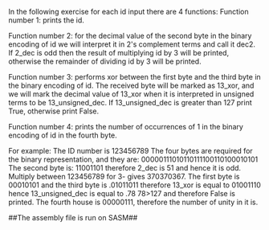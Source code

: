 In the following exercise for each id input there are 4 functions: 
Function number 1: prints the id.

Function number 2: for the decimal value of the second byte in the binary encoding of id we will interpret it in 2's complement terms and call it dec2. If 2_dec is odd then the result of multiplying id by 3 will be printed, otherwise the remainder of dividing id by 3 will be printed.

Function number 3: performs xor between the first byte and the third byte in the binary encoding of id. The received byte will be marked as 13_xor, and we will mark the decimal value of 13_xor when it is interpreted in unsigned terms to be 13_unsigned_dec. If 13_unsigned_dec is greater than 127 print True, otherwise print False.

Function number 4: prints the number of occurrences of 1 in the binary encoding of id in the fourth byte.

For example:
  The ID number is 123456789
  The four bytes are required for the binary representation, and they are: 00000111010110111100110100010101
The second byte is: 11001101 therefore 2_dec is 51 and hence it is odd. Multiply between
123456789 for 3- gives 370370367.
The first byte is 00010101 and the third byte is .01011011 therefore 13_xor is equal to 01001110 hence 13_unsigned_dec is equal to .78 78>127 and therefore False is printed.
The fourth house is 00000111, therefore the number of unity in it is.

##The assembly file is run on SASM##
